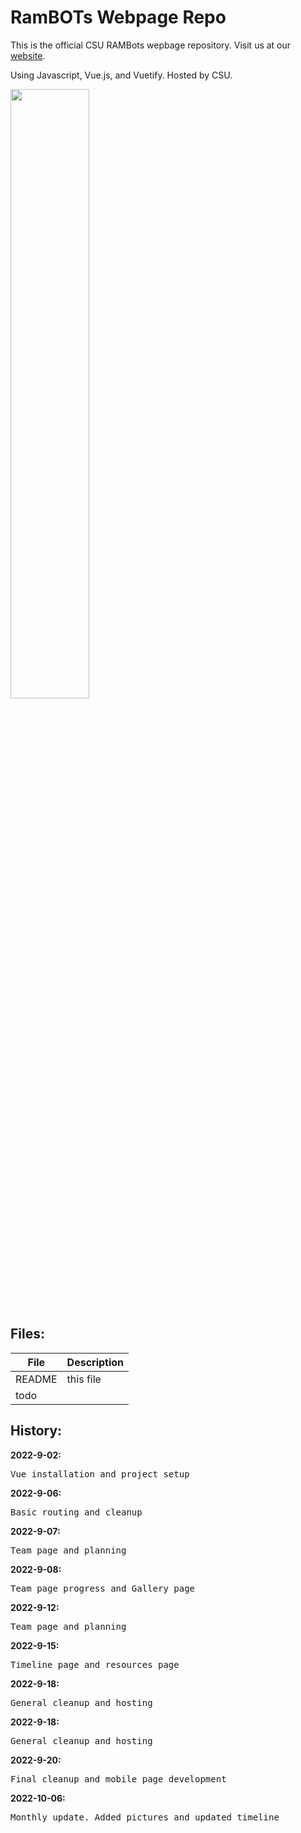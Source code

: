 # RamBOTs Webpage Repo
                   
This is the official CSU RAMBots wepbage repository. 
Visit us at our [website](https://projects-web.engr.colostate.edu/ece-sr-design/AY22/RamBOTs).

Using Javascript, Vue.js, and Vuetify. Hosted by CSU.

<img src="https://user-images.githubusercontent.com/112744753/196563382-2745e707-77d6-42d5-98a0-a29530e21c9a.png" width=50% height=50%>

Files:
------

| File        | Description           |
| ------------- |-------------|
| README      | this file |
| todo        |       |


  
History:
--------
  
 **2022-9-02:**  
 <pre>Vue installation and project setup</pre>  
 
 **2022-9-06:**  
 <pre>Basic routing and cleanup</pre>  

 **2022-9-07:**  
 <pre>Team page and planning</pre> 
 
 **2022-9-08:**  
 <pre>Team page progress and Gallery page</pre>
 
 **2022-9-12:**  
 <pre>Team page and planning</pre>
  
 **2022-9-15:**  
 <pre>Timeline page and resources page</pre>
 
 **2022-9-18:**  
 <pre>General cleanup and hosting</pre>
 
 **2022-9-18:**  
 <pre>General cleanup and hosting</pre>
 
 **2022-9-20:**  
 <pre>Final cleanup and mobile page development</pre>
 
 **2022-10-06:**  
 <pre>Monthly update. Added pictures and updated timeline</pre>
